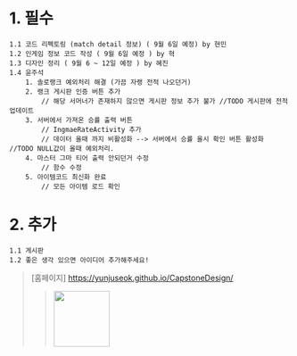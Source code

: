 # 1. 필수
    1.1 코드 리펙토링 (match detail 정보) ( 9월 6일 예정) by 현민
    1.2 인게임 정보 코드 작성 ( 9월 6일 예정 ) by 혁
    1.3 디자인 정리 ( 9월 6 ~ 12일 예정 ) by 혜진
    1.4 윤주석
        1. 솔로랭크 예외처리 해결 (가끔 자랭 전적 나오던거)
        2. 랭크 게시판 인증 버튼 추가
            // 해당 서머너가 존재하지 않으면 게시판 정보 추가 불가 //TODO 게시판에 전적 업데이트
        3. 서버에서 가져온 승률 출력 버튼
            // IngmaeRateActivity 추가
            // 데이터 올때 까지 비활성화 --> 서버에서 승률 올시 확인 버튼 활성화 //TODO NULL값이 올때 예외처리.
        4. 마스터 그마 티어 출력 안되던거 수정
            // 함수 수정
        5. 아이템코드 최신화 완료
            // 모든 아이템 로드 확인
# 2. 추가
    1.1 게시판
    1.2 좋은 생각 있으면 아이디어 추가해주세요!
>[홈페이지] https://yunjuseok.github.io/CapstoneDesign/
>><img src="https://user-images.githubusercontent.com/79887707/129705918-9b5f75c3-617a-4ee3-bc2a-7f3dfc76f3f7.gif" width="100" heigth="200"/>
